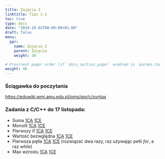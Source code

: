 ```yaml
---
title: Zajęcia 2
linktitle: Tips 1-2
toc: true
type: docs
date: "2019-10-02T00:00:00+01:00"
draft: false
menu:
  ppr:
    name: Zajęcia 2
    parent: Zajęcia
    weight: 30

# Prev/next pager order (if `docs_section_pager` enabled in `params.toml`)
weight: 40
---
```


### Ściągawka do poczytania
https://eduwiki.wmi.amu.edu.pl/pms/ppr/c/syntax

### Zadania z C/C++ do 17 listopada:
<!--24.17.2019-->
* Suma [1CA](https://adjule.pl/groups/ppr1ca2019/problems/001) [1CE](https://adjule.pl/groups/ppr1ce2019/problems/001)
* Monolit [1CA](https://adjule.pl/groups/ppr1ca2019/problems/ppr2) [1CE](https://adjule.pl/groups/ppr1ce2019/problems/ppr2)
* Pierwszy if [1CA](https://adjule.pl/groups/ppr1ca2019/problems/if01) [1CE](https://adjule.pl/groups/ppr1ce2019/problems/if01)
* Wartość bezwględna [1CA](https://adjule.pl/groups/ppr1ca2019/problems/002) [1CE](https://adjule.pl/groups/ppr1ce2019/problems/002)
* Pierwsza pętla [1CA](https://adjule.pl/groups/ppr1ca2019/problems/ifpetla) [1CE](https://adjule.pl/groups/ppr1ce2019/problems/ifpetla) (rozwiązać dwa razy, raz używając petli *for*, a raz *while*)
* Max wzrostu [1CA](https://adjule.pl/groups/ppr1ca2019/problems/apr_wyk2-1) [1CE](https://adjule.pl/groups/ppr1ce2019/problems/apr_wyk2-1)
